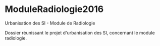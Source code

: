 # ModuleRadiologie2016
Urbanisation des SI - Module de Radiologie

Dossier réunissant le projet d'urbanisation des SI, concernant le module radiologie.
